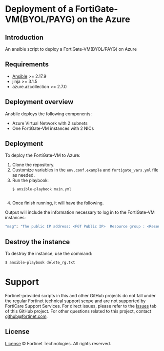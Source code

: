 # Deployment of a FortiGate-VM(BYOL/PAYG)  on the Azure
## Introduction
An ansible script to deploy a FortiGate-VM(BYOL/PAYG) on Azure

## Requirements
* [Ansible](https://docs.ansible.com/ansible/latest/getting_started/index.html) >= 2.17.9
* jinja >= 3.1.5
* azure.azcollection >= 2.7.0


## Deployment overview
Ansbile deploys the following components:
   - Azure Virtual Network with 2 subnets
   - One FortiGate-VM instances with 2 NICs

## Deployment
To deploy the FortiGate-VM to Azure:
1. Clone the repository.
2. Customize variables in the `env.conf.example` and `fortigate_vars.yml` file as needed.
3. Run the playbook:
   ```sh
   $ ansible-playbook main.yml
    ```
   ```
4. Once finish running, it will have the following.

Output will include the information necessary to log in to the FortiGate-VM instances:
```sh
"msg": "The public IP address: <FGT Public IP>  Resource group : <Resource Group name> Username: <FGT Username> Password: <FGT Password> "
```

## Destroy the instance
To destroy the instance, use the command:
```sh
$ ansible-playbook delete_rg.txt 
```

# Support
Fortinet-provided scripts in this and other GitHub projects do not fall under the regular Fortinet technical support scope and are not supported by FortiCare Support Services.
For direct issues, please refer to the [Issues](https://github.com/fortinet/fortigate-ansible-deploy/issues) tab of this GitHub project.
For other questions related to this project, contact [github@fortinet.com](mailto:github@fortinet.com).

## License
[License](https://github.com/fortinet/fortigate-ansible-deploy/blob/master/LICENSE) © Fortinet Technologies. All rights reserved.

